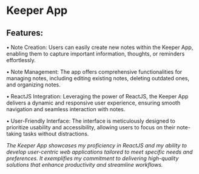 # Keeper App

## Features:

• Note Creation: Users can easily create new notes within the Keeper App, enabling them to capture important information, thoughts, or reminders effortlessly.

• Note Management: The app offers comprehensive functionalities for managing notes, including editing existing notes, deleting outdated ones, and organizing notes.

• ReactJS Integration: Leveraging the power of ReactJS, the Keeper App delivers a dynamic and responsive user experience, ensuring smooth navigation and seamless interaction with notes.

• User-Friendly Interface: The interface is meticulously designed to prioritize usability and accessibility, allowing users to focus on their note-taking tasks without distractions.


_The Keeper App showcases my proficiency in ReactJS and my ability to develop user-centric web applications tailored to meet specific needs and preferences. It exemplifies my commitment to delivering high-quality solutions that enhance productivity and streamline workflows._
